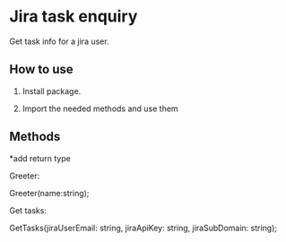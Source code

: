# Jira task enquiry

Get task info for a jira user.

## How to use

1. Install package.

2. Import the needed methods and use them

## Methods

\*add return type

Greeter:

Greeter(name:string);

Get tasks:

GetTasks(jiraUserEmail: string, jiraApiKey: string, jiraSubDomain: string);
